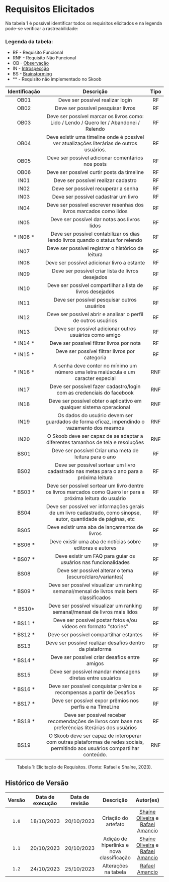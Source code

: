 # Requisitos Elicitados
Na tabela 1 é possível identificar todos os requisitos elicitados e na legenda pode-se verificar a rastreabilidade:

### Legenda da tabela:
- RF - Requisito Funcional
- RNF - Requisito Não Funcional
- OB - [Observação](observacao.md)
- IN - [Introspecção](introspeccao.md)
- BS - [Brainstorming](brainstorming.md)
- ** - Requisito não implementado no Skoob

| Identificação |                                                     Descrição                                                  |  Tipo  |
| :-----------: | :------------------------------------------------------------------------------------------------------------: | :----: |
|     OB01    |                                         Deve ser possível realizar login                                         |   RF   |
|     OB02    |                                        Deve ser possível pesquisar livros                                        |   RF   |
|     OB03    |             Deve ser possível marcar os livros como: Lido / Lendo / Quero ler / Abandonei / Relendo              |   RF   |
|     OB04    |             Deve existir uma timeline onde é possível ver atualizações literárias de outros usuários.            |   RF   |
|     OB05    |                                Deve ser possível adicionar comentários nos posts                                 |   RF   |
|     OB06    |                                    Deve ser possível curtir posts da timeline                                    |   RF   |
|     IN01    |                                       Deve ser possível realizar cadastro                                        |   RF   |
|     IN02    |                                       Deve ser possível recuperar a senha                                        |   RF   |
|     IN03    |                                       Deve ser possível cadastrar um livro                                       |   RF   |
|     IN04    |                        Deve ser possível escrever resenhas dos livros marcados como lidos                        |   RF   |
|     IN05    |                                 Deve ser possível dar notas aos livros lidos                                     |   RF   |
|    * IN06 *   |                 Deve ser possível contabilizar os dias lendo livros quando o status for relendo                |   RF   |
|     IN07    |                               Deve ser possível registrar o histórico de leitura                                 |   RF   |
|     IN08    |                                   Deve ser possível adicionar livro a estante                                    |   RF   |
|     IN09    |                                Deve ser possível criar lista de livros desejados                                 |   RF   |
|     IN10    |                            Deve ser possível compartilhar a lista de livros desejados                            |   RF   |
|     IN11    |                                   Deve ser possível pesquisar outros usuários                                    |   RF   |
|     IN12    |                          Deve ser possível abrir e analisar o perfil de outros usuários                          |   RF   |
|     IN13    |                              Deve ser possível adicionar outros usuários como amigo                              |   RF   |
|    * IN14 *   |                                    Deve ser possível filtrar livros por nota                                   |   RF   |
|    * IN15 *   |                                     Deve ser possível filtrar livros por categoria                             |   RF   |
|    * IN16 *  |                A senha deve conter no mínimo um número uma letra maiúscula e um caracter especial               |   RNF  |
|     IN17    |                      Deve ser possível fazer cadastro/login com as credenciais do facebook                       |   RNF  |
|     IN18    |                       Deve ser possível obter o aplicativo em qualquer sistema operacional                       |   RNF  |
|     IN19    |                       Os dados do usuário devem ser guardados de forma eficaz, impendindo o vazamento dos mesmos  |   RNF  |
|     IN20    |              O Skoob deve ser capaz de se adaptar a diferentes tamanhos de tela e resoluções                       |   RNF  |
|     BS01    |                                Deve ser possível Criar uma meta de leitura para o ano                            |   RF   |
|     BS02    |            Deve ser possível sortear um livro cadastrado nas metas para o ano para a próxima leitura             |   RF   |
|    * BS03 *   |  Deve ser possível sortear um livro dentre os livros marcados como Quero ler para a próxima leitura do usuário |   RF   |
|     BS04    | Deve ser possível ver informações gerais de um livro cadastrado, como sinopse, autor, quantidade de páginas, etc |   RF   |
|     BS05    |                                  Deve existir uma aba de lançamentos de livros                                   |   RF   |
|    * BS06 *   |                            Deve existir uma aba de notícias sobre editoras e autores                           |   RF   |
|    * BS07 *   |                          Deve existir um FAQ para guiar os usuários nas funcionalidades                        |   RF   |
|     BS08    |                            Deve ser possível alterar o tema (escuro/claro/variantes)                             |   RF   |
|    * BS09 *   |             Deve ser possível visualizar um ranking semanal/mensal de livros mais bem classificados            |   RF   |
|    * BS10*   |                 Deve ser possível visualizar um ranking semanal/mensal de livros mais lidos                     |   RF   |
|    * BS11 *   |                         Deve ser possível postar fotos e/ou vídeos em formato "stories"                        |   RF   |
|    * BS12 *   |                                     Deve ser possível compartilhar estantes                                    |   RF   |
|     BS13    |                            Deve ser possível realizar desafios dentro da plataforma                              |   RF   |
|    * BS14 *   |                                  Deve ser possível criar desafios entre amigos                                 |   RF   |
|     BS15    |                          Deve ser possível mandar mensagens diretas entre usuários                               |   RF   |
|    * BS16 *   |                         Deve ser possível conquistar prêmios e recompensas a partir de Desafios                |   RF   |
|    * BS17 *   |                            Deve ser possível expor prêmios nos perfis e na TimeLine                            |   RF   |
|    * BS18 *   |   Deve ser possível receber recomendações de livros com base nas preferências literárias dos usuários          |   RF   |
|     BS19      |   O Skoob deve ser capaz de interoperar com outras plataformas de redes sociais, permitindo aos usuários compartilhar conteúdo.          |   RNF   |


<div style="text-align: center">
    <p> Tabela 1: Elicitação de Requisitos. (Fonte: Rafael e Shaíne, 2023).</p>
</div>



## Histórico de Versão

| Versão | Data de execução | Data de revisão |      Descrição      |                                           Autor(es)                                            |                                                                  Revisor(es)                                                                   |
| :----: | :--------------: | :-------------: | :-----------------: | :--------------------------------------------------------------------------------------------: | :--------------------------------------------------------------------------------------------------------------------------------------------: |
| `1.0`  |    18/10/2023    |   20/10/2023    | Criação do artefato | [Shaíne Oliveira](https://github.com/ShaineOliveira) e [Rafael Amancio](https://github.com/Rafael-gc) | [Ana Rocha](https://github.com/anaaroch),  e [Yago Passos](https://github.com/yagompassos) |
| `1.1`  |    20/10/2023    |   20/10/2023    | Adição de hiperlinks e nova classificação | [Shaíne Oliveira](https://github.com/ShaineOliveira) e [Rafael Amancio](https://github.com/Rafael-gc) | [Ana Rocha](https://github.com/anaaroch),  e [Yago Passos](https://github.com/yagompassos) |
| `1.2`  |    24/10/2023    |   25/10/2023    | Alterações na tabela | [Rafael Amancio](https://github.com/Rafael-gc) | Todos |


